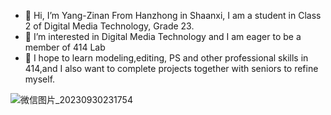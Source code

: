 - 👋 Hi, I’m Yang-Zinan From Hanzhong in Shaanxi, I am a student in Class 2 of Digital Media Technology, Grade 23.
- 👀 I’m interested in Digital Media Technology and I am eager to be a member of 414 Lab 
- 🌱  I hope to learn modeling,editing, PS and other professional skills in 414,and I also want to complete projects together with seniors to refine myself.

<!---
Yang-Zinan/Yang-Zinan is a ✨ special ✨ repository because its `README.md` (this file) appears on your GitHub profile.
You can click the Preview link to take a look at your changes.
--->
![微信图片_20230930231754](https://github.com/Yang-Zinan/Yang-Zinan/assets/146302983/4e28d4e4-a512-4629-88a1-f40df3001a58)

